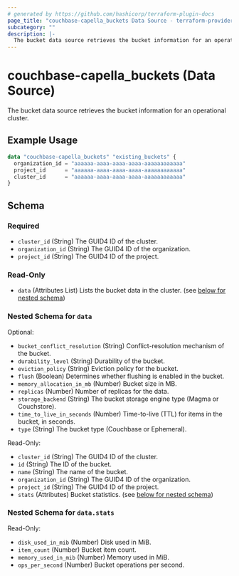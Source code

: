 ```yaml
---
# generated by https://github.com/hashicorp/terraform-plugin-docs
page_title: "couchbase-capella_buckets Data Source - terraform-provider-couchbase-capella"
subcategory: ""
description: |-
  The bucket data source retrieves the bucket information for an operational cluster.
---
```


# couchbase-capella_buckets (Data Source)

The bucket data source retrieves the bucket information for an operational cluster.

## Example Usage

```terraform
data "couchbase-capella_buckets" "existing_buckets" {
  organization_id = "aaaaaa-aaaa-aaaa-aaaa-aaaaaaaaaaaa"
  project_id      = "aaaaaa-aaaa-aaaa-aaaa-aaaaaaaaaaaa"
  cluster_id      = "aaaaaa-aaaa-aaaa-aaaa-aaaaaaaaaaaa"
}
```

<!-- schema generated by tfplugindocs -->
## Schema

### Required

- `cluster_id` (String) The GUID4 ID of the cluster.
- `organization_id` (String) The GUID4 ID of the organization.
- `project_id` (String) The GUID4 ID of the project.

### Read-Only

- `data` (Attributes List) Lists the bucket data in the cluster. (see [below for nested schema](#nestedatt--data))

<a id="nestedatt--data"></a>
### Nested Schema for `data`

Optional:

- `bucket_conflict_resolution` (String) Conflict-resolution mechanism of the bucket.
- `durability_level` (String) Durability of the bucket.
- `eviction_policy` (String) Eviction policy for the bucket.
- `flush` (Boolean) Determines whether flushing is enabled in the bucket.
- `memory_allocation_in_mb` (Number) Bucket size in MB.
- `replicas` (Number) Number of replicas for the data.
- `storage_backend` (String) The bucket storage engine type (Magma or Couchstore).
- `time_to_live_in_seconds` (Number) Time-to-live (TTL) for items in the bucket, in seconds.
- `type` (String) The bucket type (Couchbase or Ephemeral).

Read-Only:

- `cluster_id` (String) The GUID4 ID of the cluster.
- `id` (String) The ID of the bucket.
- `name` (String) The name of the bucket.
- `organization_id` (String) The GUID4 ID of the organization.
- `project_id` (String) The GUID4 ID of the project.
- `stats` (Attributes) Bucket statistics. (see [below for nested schema](#nestedatt--data--stats))

<a id="nestedatt--data--stats"></a>
### Nested Schema for `data.stats`

Read-Only:

- `disk_used_in_mib` (Number) Disk used in MiB.
- `item_count` (Number) Bucket item count.
- `memory_used_in_mib` (Number) Memory used in MiB.
- `ops_per_second` (Number) Bucket operations per second.
